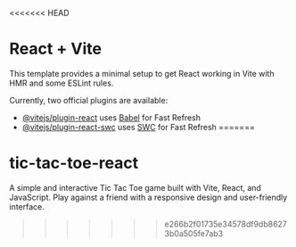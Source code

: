 <<<<<<< HEAD
# React + Vite

This template provides a minimal setup to get React working in Vite with HMR and some ESLint rules.

Currently, two official plugins are available:

- [@vitejs/plugin-react](https://github.com/vitejs/vite-plugin-react/blob/main/packages/plugin-react/README.md) uses [Babel](https://babeljs.io/) for Fast Refresh
- [@vitejs/plugin-react-swc](https://github.com/vitejs/vite-plugin-react-swc) uses [SWC](https://swc.rs/) for Fast Refresh
=======
# tic-tac-toe-react
A simple and interactive Tic Tac Toe game built with Vite, React, and JavaScript. Play against a friend with a responsive design and user-friendly interface.
>>>>>>> e266b2f01735e34578df9db86273b0a505fe7ab3
